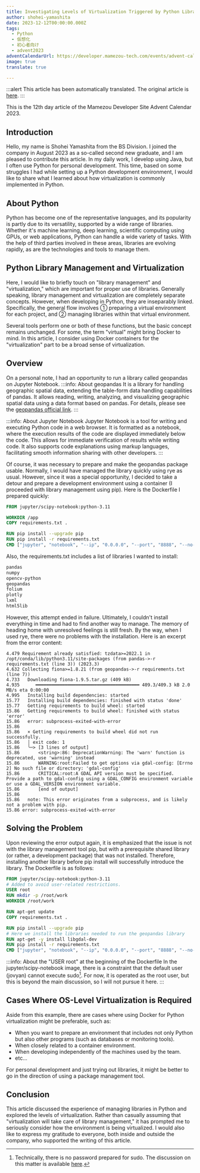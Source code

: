 ```yaml
---
title: Investigating Levels of Virtualization Triggered by Python Library Management
author: shohei-yamashita
date: 2023-12-12T00:00:00.000Z
tags:
  - Python
  - 仮想化
  - 初心者向け
  - advent2023
adventCalendarUrl: https://developer.mamezou-tech.com/events/advent-calendar/2023/
image: true
translate: true

---
```


:::alert
This article has been automatically translated.
The original article is [here](https://developer.mamezou-tech.com/blogs/2023/12/12/python_virtual/).
:::



This is the 12th day article of the Mamezou Developer Site Advent Calendar 2023.

## Introduction
Hello, my name is Shohei Yamashita from the BS Division.
I joined the company in August 2023 as a so-called second new graduate, and I am pleased to contribute this article.
In my daily work, I develop using Java, but I often use Python for personal development.
This time, based on some struggles I had while setting up a Python development environment, I would like to share what I learned about how virtualization is commonly implemented in Python.

## About Python
Python has become one of the representative languages, and its popularity is partly due to its versatility, supported by a wide range of libraries.
Whether it's machine learning, deep learning, scientific computing using GPUs, or web applications, Python can handle a wide variety of tasks.
With the help of third parties involved in these areas, libraries are evolving rapidly, as are the technologies and tools to manage them.

## Python Library Management and Virtualization
Here, I would like to briefly touch on "library management" and "virtualization," which are important for proper use of libraries.
Generally speaking, library management and virtualization are completely separate concepts. However, when developing in Python, they are inseparably linked.
Specifically, the general flow involves ① preparing a virtual environment for each project, and ② managing libraries within that virtual environment.

Several tools perform one or both of these functions, but the basic concept remains unchanged.
For some, the term "virtual" might bring Docker to mind.
In this article, I consider using Docker containers for the "virtualization" part to be a broad sense of virtualization.

## Overview
On a personal note, I had an opportunity to run a library called geopandas on Jupyter Notebook.
:::info: About geopandas
It is a library for handling geographic spatial data, extending the table-form data handling capabilities of pandas.
It allows reading, writing, analyzing, and visualizing geographic spatial data using a data format based on pandas.
For details, please see the [geopandas official link](https://geopandas.org/en/stable/index.html).
:::

:::info: About Jupyter Notebook
Jupyter Notebook is a tool for writing and executing Python code in a web browser.
It is formatted as a notebook, where the execution results of the code are displayed immediately below the code.
This allows for immediate verification of results while writing code.
It also supports code explanations using markup languages, facilitating smooth information sharing with other developers.
:::

Of course, it was necessary to prepare and make the geopandas package usable.
Normally, I would have managed the library quickly using rye as usual.
However, since it was a special opportunity, I decided to take a detour and prepare a development environment using a container (I proceeded with library management using pip).
Here is the Dockerfile I prepared quickly:

```dockerfile
FROM jupyter/scipy-notebook:python-3.11

WORKDIR /app
COPY requirements.txt .

RUN pip install --upgrade pip
RUN pip install -r requirements.txt
CMD ["jupyter", "notebook", "--ip", "0.0.0.0", "--port", "8888", "--no-browser", "--allow-root"]
```

Also, the requirements.txt includes a list of libraries I wanted to install:

```txt
pandas
numpy
opencv-python
geopandas 
folium 
plotly 
lxml 
html5lib
```

However, this attempt ended in failure.
Ultimately, I couldn't install everything in time and had to find another way to manage.
The memory of heading home with unresolved feelings is still fresh.
By the way, when I used rye, there were no problems with the installation.
Here is an excerpt from the error content:

```shell
4.479 Requirement already satisfied: tzdata>=2022.1 in /opt/conda/lib/python3.11/site-packages (from pandas->-r requirements.txt (line 3)) (2023.3)
4.632 Collecting fiona>=1.8.21 (from geopandas->-r requirements.txt (line 7))
4.733   Downloading fiona-1.9.5.tar.gz (409 kB)
4.935      ━━━━━━━━━━━━━━━━━━━━━━━━━━━━━━━━━━━━━━━ 409.3/409.3 kB 2.0 MB/s eta 0:00:00
4.995   Installing build dependencies: started
15.77   Installing build dependencies: finished with status 'done'
15.77   Getting requirements to build wheel: started
15.86   Getting requirements to build wheel: finished with status 'error'
15.86   error: subprocess-exited-with-error
15.86   
15.86   × Getting requirements to build wheel did not run successfully.
15.86   │ exit code: 1
15.86   ╰─> [3 lines of output]
15.86       <string>:86: DeprecationWarning: The 'warn' function is deprecated, use 'warning' instead
15.86       WARNING:root:Failed to get options via gdal-config: [Errno 2] No such file or directory: 'gdal-config'
15.86       CRITICAL:root:A GDAL API version must be specified. Provide a path to gdal-config using a GDAL_CONFIG environment variable or use a GDAL_VERSION environment variable.
15.86       [end of output]
15.86   
15.86   note: This error originates from a subprocess, and is likely not a problem with pip.
15.86 error: subprocess-exited-with-error
```

## Solving the Problem
Upon reviewing the error output again, it is emphasized that the issue is not with the library management tool pip, but with a prerequisite shared library (or rather, a development package) that was not installed.
Therefore, installing another library before pip install will successfully introduce the library.
The Dockerfile is as follows:

```dockerfile
FROM jupyter/scipy-notebook:python-3.11
# Added to avoid user-related restrictions.
USER root
RUN mkdir -p /root/work
WORKDIR /root/work

RUN apt-get update
COPY requirements.txt .

RUN pip install --upgrade pip
# Here we install the libraries needed to run the geopandas library
RUN apt-get -y install libgdal-dev
RUN pip install -r requirements.txt
CMD ["jupyter", "notebook", "--ip", "0.0.0.0", "--port", "8888", "--no-browser", "--allow-root"]
```
:::info: About the "USER root" at the beginning of the Dockerfile
In the jupyter/scipy-notebook image, there is a constraint that the default user (jovyan) cannot execute sudo[^2].
For now, it is operated as the root user, but this is beyond the main discussion, so I will not pursue it here.
:::
[^2]: Technically, there is no password prepared for sudo. The discussion on this matter is available [here](https://github.com/jupyter/docker-stacks/issues/408).

## Cases Where OS-Level Virtualization is Required
Aside from this example, there are cases where using Docker for Python virtualization might be preferable, such as:
- When you want to prepare an environment that includes not only Python but also other programs (such as databases or monitoring tools).
- When closely related to a container environment.
- When developing independently of the machines used by the team.
- etc...

For personal development and just trying out libraries, it might be better to go in the direction of using a package management tool.

## Conclusion
This article discussed the experience of managing libraries in Python and explored the levels of virtualization.
Rather than casually assuming that "virtualization will take care of library management," it has prompted me to seriously consider how the environment is being virtualized.
I would also like to express my gratitude to everyone, both inside and outside the company, who supported the writing of this article.
